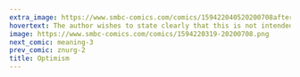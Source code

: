 ```yaml
---
extra_image: https://www.smbc-comics.com/comics/159422040520200708after.png
hovertext: The author wishes to state clearly that this is not intended to shame anyone. Except for you, Dave. You're gross.
image: https://www.smbc-comics.com/comics/1594220319-20200708.png
next_comic: meaning-3
prev_comic: znurg-2
title: Optimism
---
```


